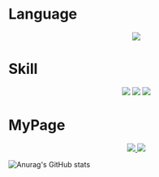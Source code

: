 
# Language

<div align="center">

<img src="http://img.shields.io/badge/python-3776AB?style=for-the-badge&logo=python&logoColor=white" />

</div>

# Skill

<div align="center">

<img src="http://img.shields.io/badge/tensorflow-ff6f00?style=for-the-badge&logo=tensorflow&logoColor=white" />

<img src="http://img.shields.io/badge/gurobi-ee3524?style=for-the-badge&logo=gurobi&logoColor=white" />

<img src="http://img.shields.io/badge/docker-2496ed?style=for-the-badge&logo=docker&logoColor=white" />

</div>

# MyPage

<div align="center">
  
<a href="https://velog.io/@hugingstar">
  
  <img src="http://img.shields.io/badge/Huge%20velog-12b886?style=for-the-badge&logo=vimeo&logoColor=white" />

</a>

<a href="mailto:ylsee4050@gmail.com">
  
  <img src="https://img.shields.io/badge/Gmail-EA4335?style=for-the-badge&logo=Gmail&logoColor=white"/>

</a>

</div>


![Anurag's GitHub stats](https://github-readme-stats.vercel.app/api?username=anuraghazra&theme=cobalt&show_icons=true)
